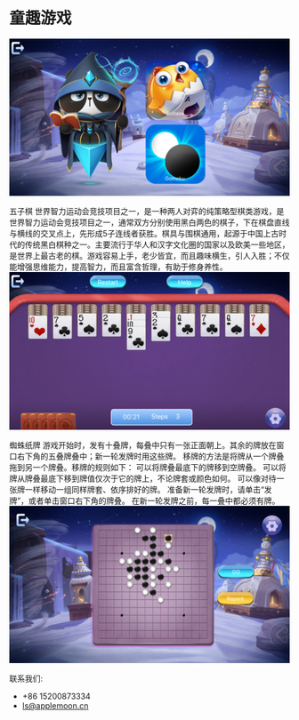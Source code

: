 # 童趣游戏

![](11.PNG)

五子棋
        世界智力运动会竞技项目之一，是一种两人对弈的纯策略型棋类游戏，是世界智力运动会竞技项目之一，通常双方分别使用黑白两色的棋子，下在棋盘直线与横线的交叉点上，先形成5子连线者获胜。棋具与围棋通用，起源于中国上古时代的传统黑白棋种之一。主要流行于华人和汉字文化圈的国家以及欧美一些地区，是世界上最古老的棋。游戏容易上手，老少皆宜，而且趣味横生，引人入胜；不仅能增强思维能力，提高智力，而且富含哲理，有助于修身养性。
![](22.PNG)

蜘蛛纸牌
        游戏开始时，发有十叠牌，每叠中只有一张正面朝上。其余的牌放在窗口右下角的五叠牌叠中；新一轮发牌时用这些牌。
        移牌的方法是将牌从一个牌叠拖到另一个牌叠。移牌的规则如下：
        可以将牌叠最底下的牌移到空牌叠。
        可以将牌从牌叠最底下移到牌值仅次于它的牌上，不论牌套或颜色如何。
        可以像对待一张牌一样移动一组同样牌套、依序排好的牌。
        准备新一轮发牌时，请单击“发牌”，或者单击窗口右下角的牌叠。
        在新一轮发牌之前，每一叠中都必须有牌。
![](33.PNG)

联系我们:
- +86 15200873334
- ls@applemoon.cn
